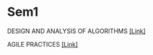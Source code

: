 # Sem1

DESIGN AND ANALYSIS OF ALGORITHMS [[Link]](/https://github.com/Akansh00/DAA)

AGILE PRACTICES [[Link]](/https://github.com/Akansh00/Agile)

